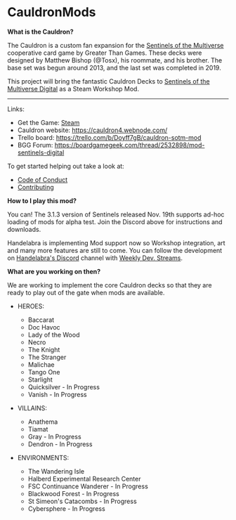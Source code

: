 # CauldronMods

**What is the Cauldron?**

The Cauldron is a custom fan expansion for the [Sentinels of the Multiverse](http://sentinelsofthemultiverse.com/)
cooperative card game by Greater Than Games.  These decks were designed by Matthew Bishop (@Tosx), his roommate, and his brother.
The base set was begun around 2013, and the last set was completed in 2019.

This project will bring the fantastic Cauldron Decks to [Sentinels of the Multiverse Digital](https://store.steampowered.com/app/337150/Sentinels_of_the_Multiverse/) as a Steam Workshop Mod.

----------------------------------------------------------

Links:
- Get the Game: [Steam](https://store.steampowered.com/app/337150/Sentinels_of_the_Multiverse/)
- Cauldron website: https://cauldron4.webnode.com/
- Trello board: https://trello.com/b/Doyff7gB/cauldron-sotm-mod
- BGG Forum: https://boardgamegeek.com/thread/2532898/mod-sentinels-digital 

To get started helping out take a look at:
- [Code of Conduct](./Docs/CODE_OF_CONDUCT.md)
- [Contributing](./Docs/CONTRIBUTING.md)

**How to I play this mod?**

You can!
The 3.1.3 version of Sentinels released Nov. 19th supports ad-hoc loading of mods for alpha test.
Join the Discord above for instructions and downloads.

Handelabra is implementing Mod support now so Workshop integration, art and many more features are still to come.
You can follow the development on [Handelabra's Discord](https://discordapp.com/invite/handelabra)
channel with [Weekly Dev. Streams](https://www.youtube.com/playlist?list=PLGPBmjNUB43ick6QwxGIOMFFN5yKuTvQU).

**What are you working on then?**

We are working to implement the core Cauldron decks so that they are ready to play out of the gate
when mods are available.

- HEROES:
  - Baccarat
  - Doc Havoc
  - Lady of the Wood
  - Necro
  - The Knight
  - The Stranger
  - Malichae
  - Tango One
  - Starlight
  - Quicksilver - In Progress
  - Vanish - In Progress

- VILLAINS:
  - Anathema
  - Tiamat
  - Gray - In Progress
  - Dendron - In Progress

- ENVIRONMENTS:
  - The Wandering Isle
  - Halberd Experimental Research Center
  - FSC Continuance Wanderer - In Progress
  - Blackwood Forest - In Progress
  - St Simeon's Catacombs - In Progress
  - Cybersphere - In Progress
